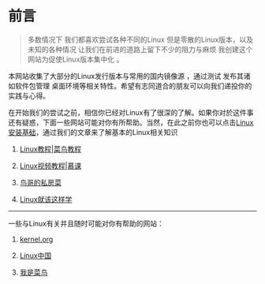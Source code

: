 # 前言

> 多数情况下 我们都喜欢尝试各种不同的Linux 但是零散的Linux版本，以及未知的各种情况 让我们在前进的道路上留下不少的阻力与麻烦 我创建这个网站为促使Linux版本集中化 。

本网站收集了大部分的Linux发行版本与常用的国内镜像源 ，通过测试 发布其诸如软件包管理 桌面环境等相关特性。希望有志同道合的朋友可以向我们递投你的实践与心得。

在开始我们的尝试之前，相信你已经对Linux有了很深的了解。如果你对於这件事还有疑惑，下面一些网站可能对你有所帮助。当然，在此之前你也可以点击[Linux安装基础](./knowledge-base/base/list.md)，通过我们的文章来了解基本的Linux相关知识

1. [Linux教程|菜鸟教程](http://www.runoob.com/linux/linux-tutorial.html)

1. [Linux视频教程|慕课](https://www.imooc.com/course/list?c=linux)

1. [鸟哥的私房菜](http://linux.vbird.org/)

1. [Linux就该这样学](http://www.linuxprobe.com/)

---
一些与Linux有关并且随时可能对你有帮助的网站：

1. [kernel.org](https://www.kernel.org/ "Linux内核下载")

1. [Linux中国](https://linux.cn/ "技术文章分享，期待对你有所帮助")

1. [我是菜鸟](https://imcn.me/ "我是菜鸟Linux资讯")

<script>
var _hmt = _hmt || [];
(function() {
  var hm = document.createElement("script");
  hm.src = "https://hm.baidu.com/hm.js?4223bde49487a942b437910913808dfa";
  var s = document.getElementsByTagName("script")[0]; 
  s.parentNode.insertBefore(hm, s);
})();
</script>

